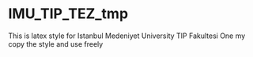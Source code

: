 # IMU_TIP_TEZ_tmp
This is latex style for Istanbul Medeniyet University TIP Fakultesi
One my copy the style and use freely
